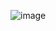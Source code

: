 ![image](https://user-images.githubusercontent.com/83271351/120918414-9c158100-c6b4-11eb-9211-f4ec69734566.png)
